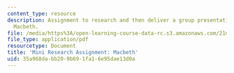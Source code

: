 ```yaml
---
content_type: resource
description: Assignment to research and then deliver a group presentation on Shakespeare's
  Macbeth.
file: /media/https%3A/open-learning-course-data-rc.s3.amazonaws.com/21m-611-foundations-of-theater-practice-fall-2009/35a968dabb209b691fa16e95dae13d0a_MIT21M_611F09_macbeth.pdf
file_type: application/pdf
resourcetype: Document
title: 'Mini Research Assignment: Macbeth'
uid: 35a968da-bb20-9b69-1fa1-6e95dae13d0a
---
```

